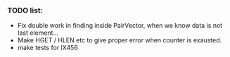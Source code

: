 ### TODO list:

-	Fix double work in finding inside PairVector, when we know data is not last element...
-	Make HGET / HLEN etc to give proper error when counter is exausted.
-	make tests for IX456
